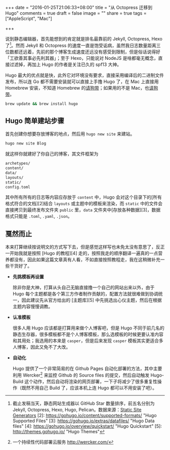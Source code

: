 +++
date = "2016-01-25T21:06:33+08:00"
title = "从 Octopress 迁移到 Hugo"
comments = true
draft = false
image = ""
share = true
tags = ["AppleScript", "Mac"]

+++

说到静态编辑器，首先能想到的肯定就是排名最靠前的 Jekyll, Octopress, Hexo 了[^1]。然而 Jekyll 和 Octopress 的速度一直是饱受诟病，虽然我日志数量距离三位数都还远着，先前的那个博客生成速度还远没有感受到限制，但是俗话说得好「工欲善其事必先利其器」；至于 Hexo，只能说对 NodeJS 是啥都毫无概念，直接过滤掉，再加上 Hugo 的作者是关注已久的 spf13 大神。

Hugo 最大的优点就是快，此外它对环境没有要求，直接采用编译后的二进制文件发布，所以连 Go 都不需要安装就可以直接上手撸 Hugo 了，在 Mac 上直接用 Homebrew 安装，不知道 Homebrew 的[请狗带](http://brew.sh/)；如果用的不是 Mac，也[请狗带](https://gohugo.io/overview/installing/)。

```sh
brew update && brew install hugo
```

## Hugo 简单建站步骤
首先创建你想要存放博客的地点，然后用 `hugo new site` 来建站。

```sh
hugo new site Blog
```

就这样你就建好了你自己的博客，其文件框架为
```sh
archetypes/
content/
data/
layouts/
static/
config.toml
```

其中所有所有的日志等内容应存放于 `content` 中，Hugo 会对这个目录下的[所有格式符合的文档][2]结合 `layouts` 或主题中的模板来渲染，而 `static` 中的文件会直接拷贝到最终发布文件夹 `public` 里，`data` 文件夹中[存放各种数据][3]，数据格式只能是 `.toml`, `.yaml`, `.json`。

## 戛然而止
本来打算继续按说明文的方式写下去，但是感觉这样写也未免太没有意思了，反正一开始我就是按照 [Hugo 的教程][4] 走的，按照我走的顺序翻译一遍真的一点营养都没有，因此如果这篇文章真有人看，不如直接按照教程走，我在这稍微补充一些干货好了。

- **先挑模板再设置**
	
	除非你是大神，打算从头自己无脑直接撸一个自己的网站出来以外，由于 Hugo 每个主题都是各个第三方作者制作贡献的，配置方法就很难做到协调统一，因此建议先从官方给出的 [主题库][5] 中先挑选出心仪主题，然后在根据主题内容慢慢调教。
	
- **认准模板**
	
	很多人用 Hugo 应该都是打算用来做个人博客吧，但是 Hugo 不同于前几名的静态生存器，很多模板都不是个人博客模板，那么选模板的时候更要认准内容和其用处；我选用的本来是 `casper`，但是后来发现 `casper` 模板其实更适合多人博客，因此又免不了大改。

- **自动化**

	Hugo 提供了一个非常简易的在 Github Pages 自动化部署的方法，其中主要利用 Wercker[^6] 来监控 Github 的 Source files 的提交，然后自动触发 Hugo-Build 这个动作，然后自动将渲染的网页部署，一下子将减少了很多重复性操作（既然不用自己 Build 了，应该本机上连 Hugo 都可以不用安装了吧）。

[^1]: 截止发稿当天，静态网站生成器以 GitHub Star 数量排序，前五名分别为 Jekyll, Octopress, Hexo, Hugo, Pelican。数据来源：[Static Site Generators](https://staticsitegenerators.net)
[2]: https://gohugo.io/content/supported-formats/ "Hugo Supported Files"
[3]: https://gohugo.io/extras/datafiles/ "Hugo Data files"
[4]: https://gohugo.io/overview/quickstart/ "Hugo Quickstart"
[5]: http://themes.gohugo.io/ "Hugo Themes"
[^6]: 一个持续性代码部署云服务 http://wercker.com/ 


